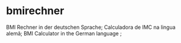 # bmirechner

BMI Rechner in der deutschen Sprache;
Calculadora de IMC na lingua alemã;
BMI Calculator in the German language ;
